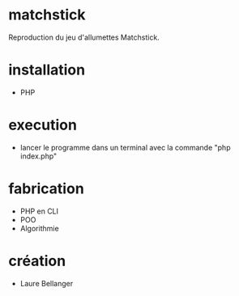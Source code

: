 # matchstick

Reproduction du jeu d'allumettes Matchstick.

# installation
- PHP

# execution
- lancer le programme dans un terminal avec la commande "php index.php"

# fabrication
- PHP en CLI
- POO
- Algorithmie

# création
- Laure Bellanger
